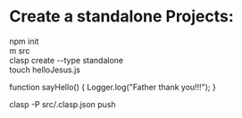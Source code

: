 # Create a standalone Projects:

npm init<br>
m src<br>
clasp create --type standalone<br>
touch helloJesus.js<br>

<p>
function sayHello() {
  Logger.log("Father thank you!!!");
}
</p>

clasp -P src/.clasp.json push<br>